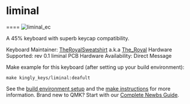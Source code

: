 # liminal
====
![liminal_ec](https://i.imgur.com/L9IJLJ3.png)

A 45% keyboard with superb keycap compatibility.

Keyboard Maintainer: [TheRoyalSweatshirt](https://github.com/TheRoyalSweatshirt) a.k.a [The_Royal](https://reddit.com/u/The_Royal)
Hardware Supported: rev 0.1 liminal PCB 
Hardware Availability: Direct Message

Make example for this keyboard (after setting up your build environment):

    make kingly_keys/liminal:deafult

See the [build environment setup](https://docs.qmk.fm/#/getting_started_build_tools) and the [make instructions](https://docs.qmk.fm/#/getting_started_make_guide) for more information. Brand new to QMK? Start with our [Complete Newbs Guide](https://docs.qmk.fm/#/newbs).
